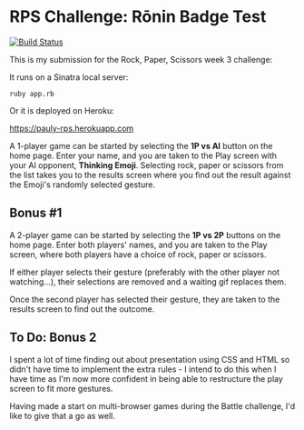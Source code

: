 # RPS Challenge: Rōnin Badge Test
[![Build Status](https://travis-ci.org/paulalexrees/rps-challenge.svg?branch=master)](https://travis-ci.org/paulalexrees/rps-challenge)

This is my submission for the Rock, Paper, Scissors week 3 challenge:

It runs on a Sinatra local server:

`ruby app.rb`

Or it is deployed on Heroku:

https://pauly-rps.herokuapp.com

A 1-player game can be started by selecting the **1P vs AI** button on the home page.
Enter your name, and you are taken to the Play screen with your AI opponent, **Thinking Emoji**.
Selecting rock, paper or scissors from the list takes you to the results screen where you find out the result against the Emoji's randomly selected gesture.

**Bonus #1**
------------

A 2-player game can be started by selecting the **1P vs 2P** buttons on the home page.
Enter both players' names, and you are taken to the Play screen, where both players have a choice of rock, paper or scissors.

If either player selects their gesture (preferably with the other player not watching...), their selections are removed and a waiting gif replaces them.

Once the second player has selected their gesture, they are taken to the results screen to find out the outcome.

**To Do: Bonus 2**
------------------
I spent a lot of time finding out about presentation using CSS and HTML so didn't have time to implement the extra rules - I intend to do this when I have time as I'm now more confident in being able to restructure the play screen to fit more gestures.

Having made a start on multi-browser games during the Battle challenge, I'd like to give that a go as well.
